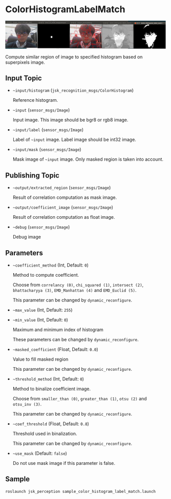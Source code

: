 # ColorHistogramLabelMatch
![](images/color_histogram_label_match.png)

Compute similar region of image to specified histogram based on superpixels image.


## Input Topic
* `~input/histogram` (`jsk_recognition_msgs/ColorHistogram`)

  Reference histogram.

* `~input` (`sensor_msgs/Image`)

  Input image. This image should be bgr8 or rgb8 image.

* `~input/label` (`sensor_msgs/Image`)

  Label of `~input` image. Label image should be int32 image.

* `~input/mask` (`sensor_msgs/Image`)

  Mask image of `~input` image. Only masked region is taken into account.


## Publishing Topic
* `~output/extracted_region` (`sensor_msgs/Image`)

  Result of correlation computation as mask image.

* `~output/coefficient_image` (`sensor_msgs/Image`)

  Result of correlation computation as float image.

* `~debug` (`sensor_msgs/Image`)

  Debug image


## Parameters
* `~coefficient_method` (Int, Default: `0`)

  Method to compute coefficient.

  Choose from `correlancy (0)`, `chi_squared (1)`, `intersect (2)`,
  `bhattacharyya (3)`, `EMD_Manhattan (4)` and `EMD_Euclid (5)`.

  This parameter can be changed by `dynamic_reconfigure`.

* `~max_value` (Int, Default: `255`)
* `~min_value` (Int, Default: `0`)

  Maximum and minimum index of histogram

  These parameters can be changed by `dynamic_reconfigure`.

* `~masked_coefficient` (Float, Default: `0.0`)

  Value to fill masked region

  This parameter can be changed by `dynamic_reconfigure`.

* `~threshold_method` (Int, Default: `0`)

  Method to binalize coefficient image.

  Choose from `smaller_than (0)`, `greater_than (1)`, `otsu (2)` and `otsu_inv (3)`.

  This parameter can be changed by `dynamic_reconfigure`.

* `~coef_threshold` (Float, Default: `0.8`)

  Threshold used in binalization.

  This parameter can be changed by `dynamic_reconfigure`.

* `~use_mask` (Default: `false`)

  Do not use mask image if this parameter is false.


## Sample

```bash
roslaunch jsk_perception sample_color_histogram_label_match.launch
```
